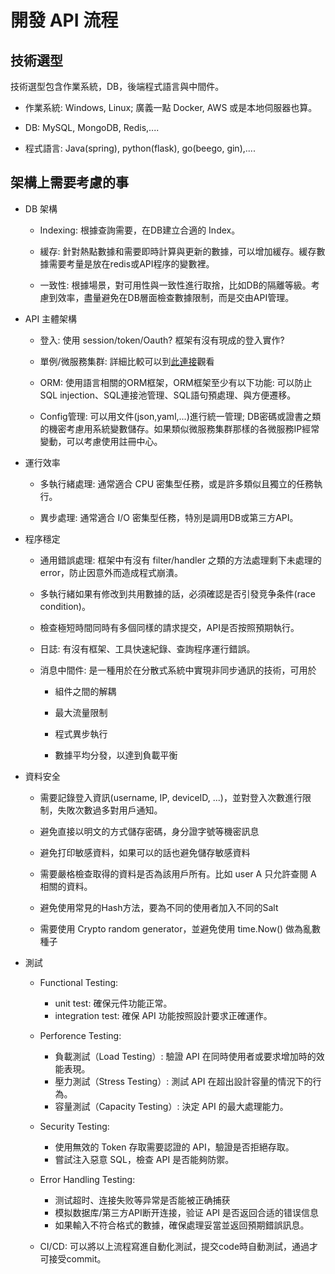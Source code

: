 # 開發 API 流程

## 技術選型

技術選型包含作業系統，DB，後端程式語言與中間件。

+ 作業系統: Windows, Linux; 廣義一點 Docker, AWS 或是本地伺服器也算。

+ DB: MySQL, MongoDB, Redis,....

+ 程式語言: Java(spring), python(flask), go(beego, gin),....

## 架構上需要考慮的事

+ DB 架構

    + Indexing: 根據查詢需要，在DB建立合適的 Index。

    + 緩存: 針對熱點數據和需要即時計算與更新的數據，可以增加緩存。緩存數據需要考量是放在redis或API程序的變數裡。

    + 一致性: 根據場景，對可用性與一致性進行取捨，比如DB的隔離等級。考慮到效率，盡量避免在DB層面檢查數據限制，而是交由API管理。

+ API 主體架構
    
    + 登入: 使用 session/token/Oauth? 框架有沒有現成的登入實作?

    + 單例/微服務集群: 詳細比較可以到[此連接](../General/MircoService.md)觀看

    + ORM: 使用語言相關的ORM框架，ORM框架至少有以下功能: 可以防止SQL injection、SQL連接池管理、SQL語句預處理、與方便遷移。

    + Config管理:  可以用文件(json,yaml,...)進行統一管理; DB密碼或證書之類的機密考慮用系統變數儲存。如果類似微服務集群那樣的各微服務IP經常變動，可以考慮使用註冊中心。

+ 運行效率

    + 多執行緒處理: 通常適合 CPU 密集型任務，或是許多類似且獨立的任務執行。

    + 異步處理: 通常適合 I/O 密集型任務，特別是調用DB或第三方API。

+ 程序穩定

    + 通用錯誤處理: 框架中有沒有 filter/handler 之類的方法處理剩下未處理的error，防止因意外而造成程式崩潰。

    + 多執行緒如果有修改到共用數據的話，必須確認是否引發竞争条件(race condition)。

    + 檢查極短時間同時有多個同樣的請求提交，API是否按照預期執行。

    + 日誌: 有沒有框架、工具快速紀錄、查詢程序運行錯誤。

    + 消息中間件: 是一種用於在分散式系統中實現非同步通訊的技術，可用於

        + 組件之間的解耦

        + 最大流量限制

        + 程式異步執行

        + 數據平均分發，以達到負載平衡

+ 資料安全

    + 需要記錄登入資訊(username, IP, deviceID, ...)，並對登入次數進行限制，失敗次數過多對用戶通知。

    + 避免直接以明文的方式儲存密碼，身分證字號等機密訊息

    + 避免打印敏感資料，如果可以的話也避免儲存敏感資料

    + 需要嚴格檢查取得的資料是否為該用戶所有。比如 user A 只允許查閱 A 相關的資料。
    
    + 避免使用常見的Hash方法，要為不同的使用者加入不同的Salt

    + 需要使用 Crypto random generator，並避免使用 time.Now() 做為亂數種子

+ 測試 

    + Functional Testing: 
        + unit test: 確保元件功能正常。
        + integration test: 確保 API 功能按照設計要求正確運作。

    + Perforence Testing: 
        + 負載測試（Load Testing）: 驗證 API 在同時使用者或要求增加時的效能表現。
        + 壓力測試（Stress Testing）: 測試 API 在超出設計容量的情況下的行為。
        + 容量測試（Capacity Testing）: 決定 API 的最大處理能力。

    + Security Testing:
        + 使用無效的 Token 存取需要認證的 API，驗證是否拒絕存取。
        + 嘗試注入惡意 SQL，檢查 API 是否能夠防禦。
        
    + Error Handling Testing:
        + 测试超时、连接失败等异常是否能被正确捕获
        + 模拟数据库/第三方API断开连接，验证 API 是否返回合适的错误信息
        + 如果輸入不符合格式的數據，確保處理妥當並返回預期錯誤訊息。

    + CI/CD: 可以將以上流程寫進自動化測試，提交code時自動測試，通過才可接受commit。
     
